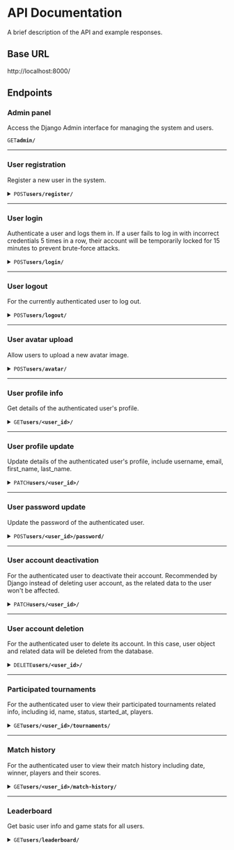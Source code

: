 # API Documentation

A brief description of the API and example responses.

## Base URL

http://localhost:8000/

## Endpoints

### Admin panel

Access the Django Admin interface for managing the system and users.

<code>GET</code><code><b>admin/</b></code>

---

### User registration

Register a new user in the system.

<details>
    <summary><code>POST</code><code><b>users/register/</b></code></summary>

- **Expected Request Body**:
    ```json
    {
        "username": "user1",
        "password1": "securepassword123",
        "password2": "securepassword123"
    }
    ```
- **Response**
    - **201**
        ```json
        {
            "id": 1,
            "username": "user1",
            "message": "User created."
        }
        ```
    - **400**
        ```json
        {
            "errors": {"username": ["A user with that username already exists."]}
        }
        ```

</details>

---

### User login

Authenticate a user and logs them in. If a user fails to log in with incorrect credentials 5 times in a row, their account will be temporarily locked for 15 minutes to prevent brute-force attacks.

<details>
    <summary><code>POST</code><code><b>users/login/</b></code></summary>

- **Expected Request Body**:
    ```json
    {
        "username": "user1",
        "password": "securepassword123"
    }
    ```
- **Response**
    - **200**
        ```json
        {
            "id": 1,
            "username": "user1",
            "message": "Login successful."
        }
        ```
    - **400**
        - When the user is already logged in
            ```json
            {
                "errors": "User is already authenticated."
            }
            ```
    - **401**
            ```json
            {
                "errors": "Invalid password."
            }
            ```
            ```json
            {
                "errors": "Username does not exist."
            }
            ```
        - When username and/or password are/is missing
            ```json
            {
                "errors": "Username and password are required."
            }
            ```
    - **403**
        - When the user fails to log in due to incorrect credentials 5 times in a row
            ```json
            {
                "error": "Locked out due to too many login failures."
            }
            ```

</details>

---

### User logout

For the currently authenticated user to log out.

<details>
    <summary><code>POST</code><code><b>users/logout/</b></code></summary>

- **Response**
    - **200**
        ```json
        {
            "id": 1,
            "username": "user1",
            "message": "Logout successful."
        }
        ```
    - **401**
        - When the user is not logged in
            ```json
            {
                "errors": "User is not authenticated."
            }
            ```

</details>

---

### User avatar upload

Allow users to upload a new avatar image.

<details>
    <summary><code>POST</code><code><b>users/avatar/</b></code></summary>

- **Expected Request Body**:
    The request should be a `multipart/form-data` request with the following field:
    `avatar: The avatar image file (JPG, JPEG, PNG) to be uploaded.`
- **Response**
    - **200**
        ```json
        {
            "id": 1,
            "username": "user1",
            "message": "Avatar updated.",
            "avatar_url": "/media/avatars/1/<filename>"
        }
        ```
    - **400**
        - When the file extension is not allowed
            ```json
            {
                "errors": {
                    "avatar": [
                        "File extension “gif” is not allowed. Allowed extensions are: jpg, jpeg, png."
                    ]
                }
            }
            ```
        - When the file size exceeds the limit
            ```json
            {
                "errors": {
                    "avatar": [
                        "File size exceeds the limit <MAX_FILE_SIZE> MB."
                    ]
                }
            }
            ```
        - When no file is uploaded
            ```json
            {
                "errors": "No file uploaded."
            }
            ```

</details>

---

### User profile info

Get details of the authenticated user's profile.

<details>
    <summary><code>GET</code><code><b>users/&lt;user_id&gt;/</b></code></summary>

- **Response**
    - **200**
        ```json
        {
            "id": 1,
            "username": "user1",
            "avatar": "/media/avatars/1/<filename>",
            "email": "<email>",
            "extra_fields": "..."
        }
        ```
    - **403**
        - When the user_id in url does not match the authenticated user's id
            ```json
            {
                "errors": "You do not have permission to access this user's profile."
            }
            ```
    - **401**
        - When the user is not authenticated
            ```json
            {
                "errors": "User is not authenticated."
            }
            ```

</details>

---

### User profile update

Update details of the authenticated user's profile, include username, email, first_name, last_name.


<details>
    <summary><code>PATCH</code><code><b>users/&lt;user_id&gt;/</b></code></summary>

- **Expected Request Body**:
    ```json
    {
        "username": "test_update",
        "email": "test_update@email.com",
        "first_name": "test_update",
        "last_name": "test_update"
    }
- **Response**
    - **200**
        ```json
        {
            "id": 1,
            "username": "test_update",
            "message": "User profile updated."
        }
        ```
    - **403**
        - When the user_id in url does not match the authenticated user's id
            ```json
            {
                "errors": "You do not have permission to access this user's profile."
            }
            ```
    - **401**
        - When the user is not authenticated
            ```json
            {
                "errors": "User is not authenticated."
            }
            ```

</details>

---

### User password update

Update the password of the authenticated user.

<details>
    <summary><code>POST</code><code><b>users/&lt;user_id&gt;/password/</b></code></summary>

- **Expected Request Body**:
    ```json
    {
        "new_password1": "securepassword456",
        "new_password2": "securepassword456"
    }
- **Response**
    - **200**
        ```json
        {
            "id": 1,
            "username": "user1",
            "message": "User password updated."
        }
        ```
    - **400**
        ```json
        {
            "errors": {
                "new_password2": [
                    "The two password fields didn’t match."
                ]
            }
        }
        ```
        ```json
        {
            "errors": {
                "new_password1": [
                    "New password cannot be the same as the old one."
                ]
            }
        }
        ```
    - **403**
        - When the user_id in url does not match the authenticated user's id
            ```json
            {
                "errors": "You do not have permission to update password of this user."
            }
            ```
    - **401**
        - When the user is not authenticated
            ```json
            {
                "errors": "User is not authenticated."
            }
            ```

</details>

---

### User account deactivation

For the authenticated user to deactivate their account. Recommended by Django instead of deleting user account, as the related data to the user won't be affected.

<details>
    <summary><code>PATCH</code><code><b>users/&lt;user_id&gt;/</b></code></summary>

- **Expected Request Body**:
    ```json
    {
        "deactivate": true
    }
    ```
- **Response**
    - **200**
        ```json
        {
            "id": 1,
            "username": "user1",
            "message": "Account deactivated."
        }
        ```
    - **403**
        - When the user_id in url does not match the authenticated user's id
            ```json
            {
                "errors": "You do not have permission to access this user's profile."
            }
            ```
    - **401**
        - When the user is not authenticated
            ```json
            {
                "errors": "User is not authenticated."
            }
            ```

</details>

---

### User account deletion

For the authenticated user to delete its account. In this case, user object and related data will be deleted from the database.

<details>
    <summary><code>DELETE</code><code><b>users/&lt;user_id&gt;/</b></code></summary>

- **Response**
    - **200**
        ```json
        {
            "id": 1,
            "username": "user1",
            "message": "Account deleted."
        }
        ```
    - **403**
        - When the user_id in url does not match the authenticated user's id
            ```json
            {
                "errors": "You do not have permission to access this user's profile."
            }
            ```
    - **401**
        - When the user is not authenticated
            ```json
            {
                "errors": "User is not authenticated."
            }
            ```

</details>

---

### Participated tournaments

For the authenticated user to view their participated tournaments related info, including id, name, status, started_at, players.

<details>
    <summary><code>GET</code><code><b>users/&lt;user_id&gt;/tournaments/</b></code></summary>

- **Response** 
    - **200**
        ```json
        {
            "participated_tournaments": [
                {
                    "id": 1,
                    "name": "Player1's game",
                    "status": "PENDING",
                    "started_at": null,
                    "players": [
                        "user1",
                        "user2",
                        "user3"
                    ]
                }
                "... more items ..."
            ]
        }
    - **403**
        - When the user_id in url does not match the authenticated user's id
            ```json
            {
                "errors": "You do not have permission to view participated tournaments of this user."
            }
            ```
    - **401**
        - When the user is not authenticated
            ```json
            {
                "errors": "User is not authenticated."
            }
            ```

</details>

---

### Match history

For the authenticated user to view their match history including date, winner, players and their scores.

<details>
    <summary><code>GET</code><code><b>users/&lt;user_id&gt;/match-history/</b></code></summary>

- **Response**
    - **200**
        ```json
        {
            "match_history": [
                {
                    "game_id": 2,
                    "date_played": "2025-02-19T13:36:15.206Z",
                    "player1:": "user1",
                    "player2": "user2",
                    "winner": "user2",
                    "player1_score": 7,
                    "player2_score": 10
                },
                {
                    "game_id": 1,
                    "date_played": "2025-02-19T13:33:44.228Z",
                    "player1:": "user1",
                    "player2": "user2",
                    "winner": "user1",
                    "player1_score": 10,
                    "player2_score": 8
                }
                "... more items ..."
            ]
        }
        ```
    - **403**
        - When the user_id in url does not match the authenticated user's id
            ```json
            {
                "errors": "You do not have permission to view match history of this user."
            }
            ```
    - **401**
        - When the user is not authenticated
            ```json
            {
                "errors": "User is not authenticated."
            }
            ```

</details>

---

### Leaderboard

Get basic user info and game stats for all users.

<details>
    <summary><code>GET</code><code><b>users/leaderboard/</b></code></summary>

- Response
    - **200**
        ```json
        [
            {
                "id": 1,
                "username": "user1",
                "avatar": "/media/avatars/1/<filename>",
                "score": 100,
                "rank": 1,
                "extra_fields": "..."
            },
            {
                "id": 2,
                "username": "user2",
                "avatar": "/media/avatars/2/<filename>",
                "score": 80,
                "rank": 2,
                "extra_fields": "..."
            }
            "... more items ..."
        ]
        ```

</details>